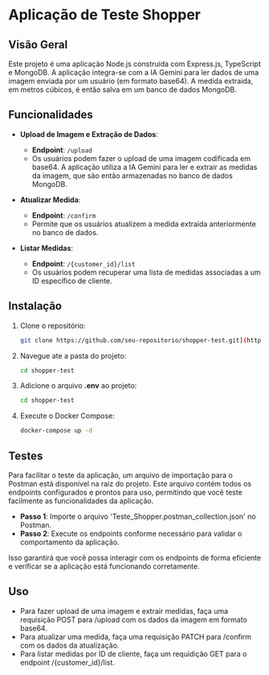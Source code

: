 # Aplicação de Teste Shopper

## Visão Geral

Este projeto é uma aplicação Node.js construída com Express.js, TypeScript e MongoDB. A aplicação integra-se com a IA Gemini para ler dados de uma imagem enviada por um usuário (em formato base64). A medida extraída, em metros cúbicos, é então salva em um banco de dados MongoDB.

## Funcionalidades

- **Upload de Imagem e Extração de Dados**: 
  - **Endpoint**: `/upload`
  - Os usuários podem fazer o upload de uma imagem codificada em base64. A aplicação utiliza a IA Gemini para ler e extrair as medidas da imagem, que são então armazenadas no banco de dados MongoDB.

- **Atualizar Medida**:
  - **Endpoint**: `/confirm`
  - Permite que os usuários atualizem a medida extraída anteriormente no banco de dados.

- **Listar Medidas**:
  - **Endpoint**: `/{customer_id}/list`
  - Os usuários podem recuperar uma lista de medidas associadas a um ID específico de cliente.

## Instalação

1. Clone o repositório:

   ```bash
   git clone https://github.com/seu-repositorio/shopper-test.git](https://github.com/rodrigoaguerra/teste_shopper.git
   ```
2. Navegue ate a pasta do projeto:
   ```bash
   cd shopper-test
   ```
3. Adicione o arquivo **.env** ao projeto:
   ```bash
   cd shopper-test
   ```
4. Execute o Docker Compose:
   ```bash
   docker-compose up -d
   ```
## Testes

Para facilitar o teste da aplicação, um arquivo de importação para o Postman está disponível na raiz do projeto. Este arquivo contém todos os endpoints configurados e prontos para uso, permitindo que você teste facilmente as funcionalidades da aplicação.

- **Passo 1**: Importe o arquivo 'Teste_Shopper.postman_collection.json' no Postman.
- **Passo 2**: Execute os endpoints conforme necessário para validar o comportamento da aplicação.

Isso garantirá que você possa interagir com os endpoints de forma eficiente e verificar se a aplicação está funcionando corretamente.

## Uso
- Para fazer upload de uma imagem e extrair medidas, faça uma requisição POST para /upload com os dados da imagem em formato base64.
- Para atualizar uma medida, faça uma requisição PATCH para /confirm com os dados da atualização.
- Para listar medidas por ID de cliente, faça um requidição GET para o endpoint /{customer_id}/list.
